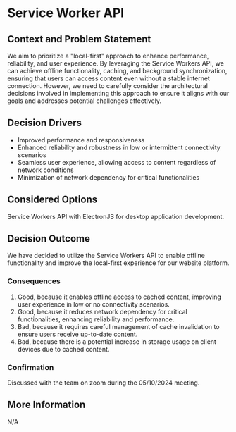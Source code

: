 # Service Worker API

## Context and Problem Statement

We aim to prioritize a "local-first" approach to enhance performance, reliability, and user experience. By leveraging the Service Workers API, we can achieve offline functionality, caching, and background synchronization, ensuring that users can access content even without a stable internet connection. However, we need to carefully consider the architectural decisions involved in implementing this approach to ensure it aligns with our goals and addresses potential challenges effectively.

## Decision Drivers

* Improved performance and responsiveness
* Enhanced reliability and robustness in low or intermittent connectivity scenarios
* Seamless user experience, allowing access to content regardless of network conditions
* Minimization of network dependency for critical functionalities

## Considered Options

Service Workers API with ElectronJS for desktop application development.

## Decision Outcome

We have decided to utilize the Service Workers API to enable offline functionality and improve the local-first experience for our website platform.

### Consequences

1. Good, because it enables offline access to cached content, improving user experience in low or no connectivity scenarios.
2. Good, because it reduces network dependency for critical functionalities, enhancing reliability and performance.
3. Bad, because it requires careful management of cache invalidation to ensure users receive up-to-date content.
4. Bad, because there is a potential increase in storage usage on client devices due to cached content.

### Confirmation

Discussed with the team on zoom during the 05/10/2024 meeting.

## More Information
N/A
